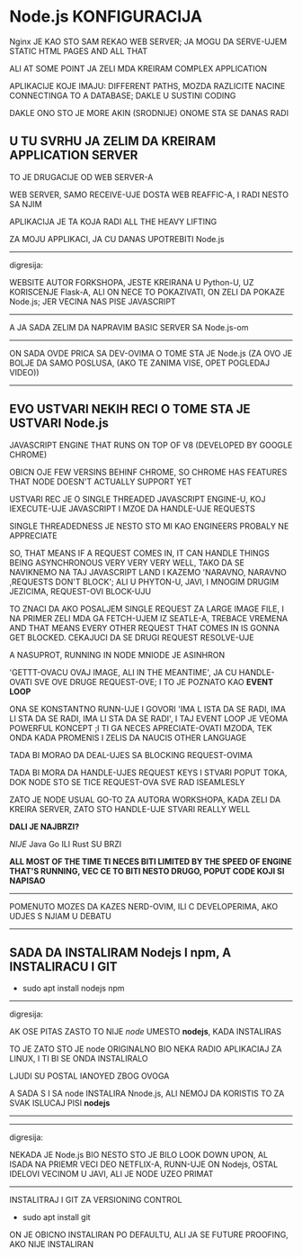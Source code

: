 # Node.js KONFIGURACIJA

Nginx JE KAO STO SAM REKAO WEB SERVER; JA MOGU DA SERVE-UJEM STATIC HTML PAGES AND ALL THAT

ALI AT SOME POINT JA ZELI MDA KREIRAM COMPLEX APPLICATION

APLIKACIJE KOJE IMAJU: DIFFERENT PATHS, MOZDA RAZLICITE NACINE CONNECTINGA TO A DATABASE; DAKLE U SUSTINI CODING

DAKLE ONO STO JE MORE AKIN (SRODNIJE) ONOME STA SE DANAS RADI

## U TU SVRHU JA ZELIM DA KREIRAM **APPLICATION SERVER**

TO JE DRUGACIJE OD WEB SERVER-A

WEB SERVER, SAMO RECEIVE-UJE DOSTA WEB REAFFIC-A, I RADI NESTO SA NJIM

APLIKACIJA JE TA KOJA RADI ALL THE HEAVY LIFTING

ZA MOJU APPLIKACI, JA CU DANAS UPOTREBITI Node.js

*****

digresija:

WEBSITE AUTOR FORKSHOPA, JESTE KREIRANA U Python-U, UZ KORISCENJE Flask-A, ALI ON NECE TO POKAZIVATI, ON ZELI DA POKAZE Node.js; JER VECINA NAS PISE JAVASCRIPT

*****

A JA SADA ZELIM DA NAPRAVIM BASIC SERVER SA Node.js-om

*****

ON SADA OVDE PRICA SA DEV-OVIMA O TOME STA JE Node.js (ZA OVO JE BOLJE DA SAMO POSLUSA, (AKO TE ZANIMA VISE, OPET POGLEDAJ VIDEO))

*****

## EVO USTVARI NEKIH RECI O TOME STA JE USTVARI Node.js

JAVASCRIPT ENGINE THAT RUNS ON TOP OF V8 (DEVELOPED BY GOOGLE CHROME)

OBICN OJE FEW VERSINS BEHINF CHROME, SO CHROME HAS FEATURES THAT NODE DOESN'T ACTUALLY SUPPORT YET

USTVARI REC JE O SINGLE THREADED JAVASCRIPT ENGINE-U, KOJ IEXECUTE-UJE JAVASCRIPT I MZOE DA HANDLE-UJE REQUESTS

SINGLE THREADEDNESS JE NESTO STO MI KAO ENGINEERS PROBALY NE APPRECIATE

SO, THAT MEANS IF A REQUEST COMES IN, IT CAN HANDLE THINGS BEING ASYNCHRONOUS VERY VERY VERY WELL, TAKO DA SE NAVIKNEMO NA TAJ JAVASCRIPT LAND I KAZEMO 'NARAVNO, NARAVNO ,REQUESTS DON'T BLOCK'; ALI U PHYTON-U, JAVI, I MNOGIM DRUGIM JEZICIMA, REQUEST-OVI BLOCK-UJU

TO ZNACI DA AKO POSALJEM SINGLE REQUEST ZA LARGE IMAGE FILE, I NA PRIMER ZELI MDA GA FETCH-UJEM IZ SEATLE-A, TREBACE VREMENA AND THAT MEANS EVERY OTHER REQUEST THAT COMES IN IS GONNA GET BLOCKED. CEKAJUCI DA SE DRUGI REQUEST RESOLVE-UJE

A NASUPROT, RUNNING IN NODE MNIODE JE ASINHRON

'GETTT-OVACU OVAJ IMAGE, ALI IN THE MEANTIME', JA CU HANDLE-OVATI SVE OVE DRUGE REQUEST-OVE; I TO JE POZNATO KAO **EVENT LOOP**

ONA SE KONSTANTNO RUNN-UJE I GOVORI 'IMA L ISTA DA SE RADI, IMA LI STA DA SE RADI, IMA LI STA DA SE RADI', I TAJ EVENT LOOP JE VEOMA POWERFUL KONCEPT ;I TI GA NECES APRECIATE-OVATI MZODA, TEK ONDA KADA PROMENIS I ZELIS DA NAUCIS OTHER LANGUAGE

TADA BI MORAO DA DEAL-UJES SA BLOCKING REQUEST-OVIMA

TADA BI MORA DA HANDLE-UJES REQUEST KEYS I STVARI POPUT TOKA, DOK NODE STO SE TICE REQUEST-OVA SVE RAD ISEAMLESLY

ZATO JE NODE USUAL GO-TO ZA AUTORA WORKSHOPA, KADA ZELI DA KREIRA SERVER, ZATO STO HANDLE-UJE STVARI REALLY WELL

**DALI JE NAJBRZI?**

*NIJE* Java Go ILI Rust SU BRZI

**ALL MOST OF THE TIME TI NECES BITI LIMITED BY THE SPEED OF ENGINE THAT'S RUNNING, VEC CE TO BITI NESTO DRUGO, POPUT CODE KOJI SI NAPISAO**

*****

POMENUTO MOZES DA KAZES NERD-OVIM, ILI C DEVELOPERIMA, AKO UDJES S NJIAM U DEBATU

*****

## SADA DA INSTALIRAM Nodejs I npm, A INSTALIRACU I GIT

- sudo apt install nodejs npm

*****

digresija:

AK OSE PITAS ZASTO TO NIJE *node* UMESTO **nodejs**, KADA INSTALIRAS

TO JE ZATO STO JE node ORIGINALNO BIO NEKA RADIO APLIKACIAJ ZA LINUX, I TI BI SE ONDA INSTALIRALO

LJUDI SU POSTAL IANOYED ZBOG OVOGA

A SADA S I SA node INSTALIRA Nnode.js, ALI NEMOJ DA KORISTIS TO ZA SVAK ISLUCAJ PISI **nodejs**

*****

*****

digresija:

NEKADA JE Node.js BIO NESTO STO JE BILO LOOK DOWN UPON, AL ISADA NA PRIEMR VECI DEO NETFLIX-A, RUNN-UJE ON Nodejs, OSTAL IDELOVI VECINOM U JAVI, ALI JE NODE UZEO PRIMAT

*****

INSTALITRAJ I GIT ZA VERSIONING CONTROL

- sudo apt install git

ON JE OBICNO INSTALIRAN PO DEFAULTU, ALI JA SE FUTURE PROOFING, AKO NIJE INSTALIRAN

